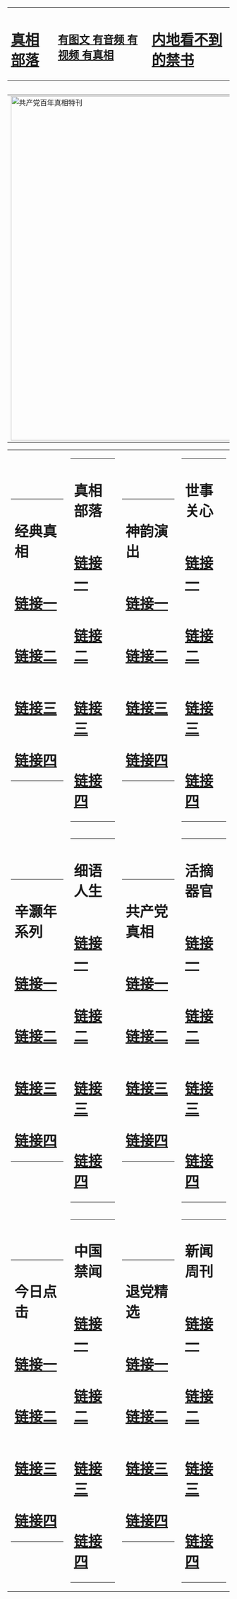 <table><tr><td><H1><a href="http://t.cn/RXEYIPQ">真相部落</a></H1></td><td><H2><a href="http://t.cn/RXEY4C4">有图文 有音频 有视频 有真相</a></H2><td><H1><a href="http://t.cn/RXEY6mB"> 内地看不到的禁书</a></H1></td></table><table><table><tr><td><a href="http://t.cn/RXEYKAm"><img src="http://8365.a16.matenaers.com/zx/bngcd/gcdbnzx.jpg" width="780"  border="0" alt="共产党百年真相特刊"></a></td></tr></table><table><tr><td><table><tr><td ><h1>经典真相</h1></td></tr><tr><td><h1>  <a href="http://t.cn/RXEYfk2" target=_blank>链接一</a>  </h1></td></tr><tr><td><h1>  <a href="http://t.cn/RXEYIAl" target=_blank>链接二</a>  </h1></td></tr><tr><td><h1>  <a href="http://po.st/GTaPDX" target=_blank>链接三</a>  </h1></td></tr><tr><td><h1>  <a href="http://po.st/gcJvmT" target=_blank>链接四</a>  </h1></td></tr></table></td><td><table><tr><td ><h1>真相部落</h1></td></tr><tr><td><h1>  <a href="http://t.cn/RXEYxDG" target=_blank>链接一</a>  </h1></td></tr><tr><td><h1>  <a href="http://t.cn/RXHgKiO" target=_blank>链接二</a>  </h1></td></tr><tr><td><h1>  <a href="http://po.st/QsOJ0a" target=_blank>链接三</a>  </h1></td></tr><tr><td><h1>  <a href="http://po.st/5uGA9a" target=_blank>链接四</a>  </h1></td></tr></table></td><td><table><tr><td ><h1>神韵演出</h1></td></tr><tr><td><h1>  <a href="http://t.cn/RXHg6tZ" target=_blank>链接一</a>  </h1></td></tr><tr><td><h1>  <a href="http://t.cn/RXEYi7A" target=_blank>链接二</a>  </h1></td></tr><tr><td><h1>  <a href="http://po.st/A1FY9H" target=_blank>链接三</a>  </h1></td></tr><tr><td><h1>  <a href="http://po.st/gvgyJt" target=_blank>链接四</a>  </h1></td></tr></table></td><td><table><tr><td ><h1>世事关心</h1></td></tr><tr><td><h1>  <a href="http://t.cn/RXEYiNg" target=_blank>链接一</a>  </h1></td></tr><tr><td><h1>  <a href="http://t.cn/RXEYiON" target=_blank>链接二</a>  </h1></td></tr><tr><td><h1>  <a href="http://po.st/qnE54G" target=_blank>链接三</a>  </h1></td></tr><tr><td><h1>  <a href="http://po.st/pcmHym" target=_blank>链接四</a>  </h1></td></tr></table></td></tr><tr><td><table><tr><td ><h1>辛灏年系列</h1></td></tr><tr><td><h1>  <a href="http://t.cn/RXHgX2U" target=_blank>链接一</a>  </h1></td></tr><tr><td><h1>  <a href="http://t.cn/RXHgKsr" target=_blank>链接二</a>  </h1></td></tr><tr><td><h1>  <a href="http://po.st/UqwVU7" target=_blank>链接三</a>  </h1></td></tr><tr><td><h1>  <a href="http://po.st/Nfm80Y" target=_blank>链接四</a>  </h1></td></tr></table></td><td><table><tr><td ><h1>细语人生</h1></td></tr><tr><td><h1>  <a href="http://t.cn/RXHg9JO" target=_blank>链接一</a>  </h1></td></tr><tr><td><h1>  <a href="http://t.cn/RXEYXXC" target=_blank>链接二</a>  </h1></td></tr><tr><td><h1>  <a href="http://po.st/Bfsu93" target=_blank>链接三</a>  </h1></td></tr><tr><td><h1>  <a href="http://po.st/j1fVuN" target=_blank>链接四</a>  </h1></td></tr></table></td><td><table><tr><td ><h1>共产党真相</h1></td></tr><tr><td><h1>  <a href="http://t.cn/RXEYK7Z" target=_blank>链接一</a>  </h1></td></tr><tr><td><h1>  <a href="http://t.cn/RXEYKbv" target=_blank>链接二</a>  </h1></td></tr><tr><td><h1>  <a href="http://po.st/oiQ3K7" target=_blank>链接三</a>  </h1></td></tr><tr><td><h1>  <a href="http://po.st/bVpNFB" target=_blank>链接四</a>  </h1></td></tr></table></td><td><table><tr><td ><h1>活摘器官</h1></td></tr><tr><td><h1>  <a href="http://t.cn/RXEY9JO" target=_blank>链接一</a>  </h1></td></tr><tr><td><h1>  <a href="http://t.cn/RXEY5dR" target=_blank>链接二</a>  </h1></td></tr><tr><td><h1>  <a href="http://t.cn/RXEY90L" target=_blank>链接三</a>  </h1></td></tr><tr><td><h1>  <a href="http://po.st/V1OC3y" target=_blank>链接四</a>  </h1></td></tr></table></td></tr><tr><td><table><tr><td ><h1>今日点击</h1></td></tr><tr><td><h1>  <a href="http://t.cn/RXEYtpl" target=_blank>链接一</a>  </h1></td></tr><tr><td><h1>  <a href="http://t.cn/RXEYCyv" target=_blank>链接二</a>  </h1></td></tr><tr><td><h1>  <a href="http://po.st/RBzkuG" target=_blank>链接三</a>  </h1></td></tr><tr><td><h1>  <a href="http://t.cn/RXEYC6u" target=_blank>链接四</a>  </h1></td></tr></table></td><td><table><tr><td ><h1>中国禁闻</h1></td></tr><tr><td><h1>  <a href="http://t.cn/RXEYCOz" target=_blank>链接一</a>  </h1></td></tr><tr><td><h1>  <a href="http://t.cn/RXHgCgH" target=_blank>链接二</a>  </h1></td></tr><tr><td><h1>  <a href="http://po.st/2jjlx5" target=_blank>链接三</a>  </h1></td></tr><tr><td><h1>  <a href="http://t.cn/RXHgSvV" target=_blank>链接四</a>  </h1></td></tr></table></td><td><table><tr><td ><h1>退党精选</h1></td></tr><tr><td><h1>  <a href="http://t.cn/RXEYN7o" target=_blank>链接一</a>  </h1></td></tr><tr><td><h1>  <a href="http://t.cn/RXEYNwW" target=_blank>链接二</a>  </h1></td></tr><tr><td><h1>  <a href="http://po.st/39Ixnf" target=_blank>链接三</a>  </h1></td></tr><tr><td><h1>  <a href="http://t.cn/RXEYNXy" target=_blank>链接四</a>  </h1></td></tr></table></td><td><table><tr><td ><h1>新闻周刊</h1></td></tr><tr><td><h1>  <a href="http://t.cn/RXEYNlm" target=_blank>链接一</a>  </h1></td></tr><tr><td><h1>  <a href="http://t.cn/RXHgNYi" target=_blank>链接二</a>  </h1></td></tr><tr><td><h1>  <a href="http://po.st/LBTS3W" target=_blank>链接三</a>  </h1></td></tr><tr><td><h1>  <a href="http://po.st/Ev4BhE" target=_blank>链接四</a>  </h1></td></tr></table></td></tr></table>
